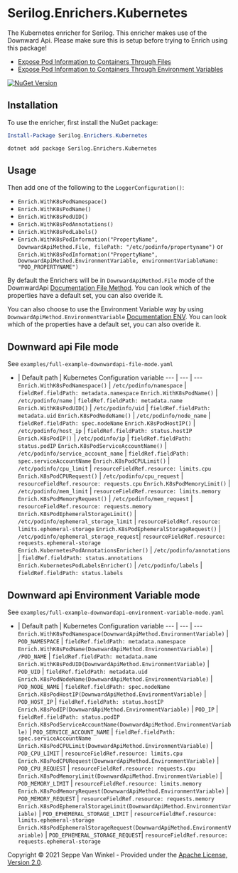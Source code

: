 # Serilog.Enrichers.Kubernetes


The Kubernetes enricher for Serilog. This enricher makes use of the Downward Api. Please make sure this is setup before trying to Enrich using this package!

- [Expose Pod Information to Containers Through Files](https://kubernetes.io/docs/tasks/inject-data-application/downward-api-volume-expose-pod-information/)
- [Expose Pod Information to Containers Through Environment Variables](https://kubernetes.io/docs/tasks/inject-data-application/environment-variable-expose-pod-information/)
 
[![NuGet Version](http://img.shields.io/nuget/v/Serilog.Enrichers.Kubernetes.svg?style=flat)](https://www.nuget.org/packages/Serilog.Enrichers.Kubernetes/)


## Installation
To use the enricher, first install the NuGet package:

```powershell
Install-Package Serilog.Enrichers.Kubernetes
```

```cmd
dotnet add package Serilog.Enrichers.Kubernetes
```

## Usage

Then add one of the following to the `LoggerConfiguration()`:
- `Enrich.WithK8sPodNamespace()`
- `Enrich.WithK8sPodName()`
- `Enrich.WithK8sPodUID()`
- `Enrich.WithK8sPodAnnotations()`
- `Enrich.WithK8sPodLabels()`
- `Enrich.WithK8sPodInformation("PropertyName", DownwardApiMethod.File, filePath: "/etc/podinfo/propertyname")` or `Enrich.WithK8sPodInformation("PropertyName", DownwardApiMethod.EnvironmentVariable, environmentVariableName: "POD_PROPERTYNAME")`

By default the Enrichers will be in `DownwardApiMethod.File` mode of the DownwardApi [Documentation File Method](https://kubernetes.io/docs/tasks/inject-data-application/downward-api-volume-expose-pod-information/). You can look which of the properties have a default set, you can also overide it.

You can also choose to use the Environment Variable way by using  `DownwardApiMethod.EnvironmentVariable`  [Documentation ENV](https://kubernetes.io/docs/tasks/inject-data-application/environment-variable-expose-pod-information/). You can look which of the properties have a default set, you can also overide it.

## Downward api File mode

See `examples/full-example-downwardapi-file-mode.yaml`

- | Default path | Kubernetes Configuration variable
--- | --- | --- 
`Enrich.WithK8sPodNamespace()` | `/etc/podinfo/namespace` | `fieldRef.fieldPath: metadata.namespace`
`Enrich.WithK8sPodName()` | `/etc/podinfo/name` | `fieldRef.fieldPath: metadata.name`
`Enrich.WithK8sPodUID()` | `/etc/podinfo/uid` | `fieldRef.fieldPath: metadata.uid`
`Enrich.K8sPodNodeName()` | `/etc/podinfo/node_name` | `fieldRef.fieldPath: spec.nodeName`
`Enrich.K8sPodHostIP()` | `/etc/podinfo/host_ip` | `fieldRef.fieldPath: status.hostIP`
`Enrich.K8sPodIP()` | `/etc/podinfo/ip` | `fieldRef.fieldPath: status.podIP`
`Enrich.K8sPodServiceAccountName()` | `/etc/podinfo/service_account_name` | `fieldRef.fieldPath: spec.serviceAccountName`
`Enrich.K8sPodCPULimit()` | `/etc/podinfo/cpu_limit` | `resourceFieldRef.resource: limits.cpu`
`Enrich.K8sPodCPURequest()` | `/etc/podinfo/cpu_request` | `resourceFieldRef.resource: requests.cpu`
`Enrich.K8sPodMemoryLimit()` | `/etc/podinfo/mem_limit` | `resourceFieldRef.resource: limits.memory`
`Enrich.K8sPodMemoryRequest()` | `/etc/podinfo/mem_request` | `resourceFieldRef.resource: requests.memory`
`Enrich.K8sPodEphemeralStorageLimit()` | `/etc/podinfo/ephemeral_storage_limit` | `resourceFieldRef.resource: limits.ephemeral-storage`
`Enrich.K8sPodEphemeralStorageRequest()` | `/etc/podinfo/ephemeral_storage_request`| `resourceFieldRef.resource: requests.ephemeral-storage`
`Enrich.KubernetesPodAnnotationsEnricher()` | `/etc/podinfo/annotations` | `fieldRef.fieldPath: status.annotations`
`Enrich.KubernetesPodLabelsEnricher()` | `/etc/podinfo/labels` | `fieldRef.fieldPath: status.labels`

## Downward api Environment Variable mode

See `examples/full-example-downwardapi-environment-variable-mode.yaml`

- | Default path | Kubernetes Configuration variable
--- | --- | --- 
`Enrich.WithK8sPodNamespace(DownwardApiMethod.EnvironmentVariable)` | `POD_NAMESPACE` | `fieldRef.fieldPath: metadata.namespace`
`Enrich.WithK8sPodName(DownwardApiMethod.EnvironmentVariable)` | `/POD_NAME` | `fieldRef.fieldPath: metadata.name`
`Enrich.WithK8sPodUID(DownwardApiMethod.EnvironmentVariable)` | `POD_UID` | `fieldRef.fieldPath: metadata.uid`
`Enrich.K8sPodNodeName(DownwardApiMethod.EnvironmentVariable)` | `POD_NODE_NAME` | `fieldRef.fieldPath: spec.nodeName`
`Enrich.K8sPodHostIP(DownwardApiMethod.EnvironmentVariable)` | `POD_HOST_IP` | `fieldRef.fieldPath: status.hostIP`
`Enrich.K8sPodIP(DownwardApiMethod.EnvironmentVariable)` | `POD_IP` | `fieldRef.fieldPath: status.podIP`
`Enrich.K8sPodServiceAccountName(DownwardApiMethod.EnvironmentVariable)` | `POD_SERVICE_ACCOUNT_NAME` | `fieldRef.fieldPath: spec.serviceAccountName`
`Enrich.K8sPodCPULimit(DownwardApiMethod.EnvironmentVariable)` | `POD_CPU_LIMIT` | `resourceFieldRef.resource: limits.cpu`
`Enrich.K8sPodCPURequest(DownwardApiMethod.EnvironmentVariable)` | `POD_CPU_REQUEST` | `resourceFieldRef.resource: requests.cpu`
`Enrich.K8sPodMemoryLimit(DownwardApiMethod.EnvironmentVariable)` | `POD_MEMORY_LIMIT` | `resourceFieldRef.resource: limits.memory`
`Enrich.K8sPodMemoryRequest(DownwardApiMethod.EnvironmentVariable)` | `POD_MEMORY_REQUEST` | `resourceFieldRef.resource: requests.memory`
`Enrich.K8sPodEphemeralStorageLimit(DownwardApiMethod.EnvironmentVariable)` | `POD_EPHEMERAL_STORAGE_LIMIT` | `resourceFieldRef.resource: limits.ephemeral-storage`
`Enrich.K8sPodEphemeralStorageRequest(DownwardApiMethod.EnvironmentVariable)` | `POD_EPHEMERAL_STORAGE_REQUEST`| `resourceFieldRef.resource: requests.ephemeral-storage`



Copyright &copy; 2021 Seppe Van Winkel - Provided under the [Apache License, Version 2.0](http://apache.org/licenses/LICENSE-2.0.html).